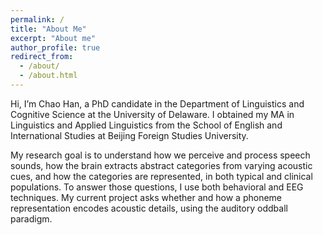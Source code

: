 ```yaml
---
permalink: /
title: "About Me"
excerpt: "About me"
author_profile: true
redirect_from: 
  - /about/
  - /about.html
---
```


Hi, I’m Chao Han, a PhD candidate in the Department of Linguistics and Cognitive Science at the University of Delaware. I obtained my MA in Linguistics and Applied Linguistics from the School of English and International Studies at Beijing Foreign Studies University.

My research goal is to understand how we perceive and process speech sounds, how the brain extracts abstract categories from varying acoustic cues, and how the categories are represented, in both typical and clinical populations. To answer those questions, I use both behavioral and EEG techniques. My current project asks whether and how a phoneme representation encodes acoustic details, using the auditory oddball paradigm.

